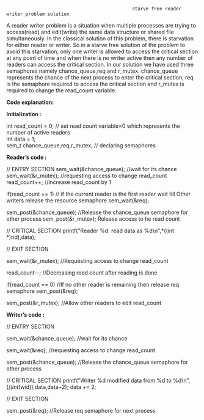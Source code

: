                                                   starve free reader writer problem solution
 
A reader writer problem is a situation when multiple processes are trying to access(read) and edit(write) the same data structure or shared file simultaneously. In the classical solution of this problem, there is starvation for either reader or writer. So in a starve free solution of the problem to avoid this starvation, only one writer is allowed to access the critical section at any point of time and when there is no writer active then any number of readers can access the critical section.
In our solution we have used three semaphores namely chance_queue,req and r_mutex. chance_queue represents the chance of the next process to enter the critical section, req is the semaphore required to access the critical section and r_mutex is required to change the read_count variable. 

**Code explanation:**

**Initialization :**


int read_count = 0;					// set read count variable=0 which represents the number of active readers	
int data = 1;			
sem_t chance_queue,req,r_mutex;	    // declaring semaphores		

**Reader’s code :**

//  ENTRY SECTION
    sem_wait(&chance_queue);	//wait for its chance
    sem_wait(&r_mutex);	    //requesting access to change read_count
    read_count++;	         //increase read_count by 1 


if(read_count == 1)	     // if the current reader is the first reader wait till Other writers release the resource semaphore 
        sem_wait(&req);	 

sem_post(&chance_queue);    //Release the chance_queue semaphore for other process
sem_post(&r_mutex);         Release access to he read count
    
//  CRITICAL SECTION
    printf("Reader %d: read data as %d\n",*((int *)rid),data);    


//  EXIT SECTION

sem_wait(&r_mutex);     //Requesting access to change read_count

read_count--;           //Decreasing read count after reading is done

if(read_count == 0)      //If no other reader is remaining then release req semaphore 
    sem_post(&req);

sem_post(&r_mutex);     //Allow other readers to edit read_count 


**Writer’s code :**

//  ENTRY SECTION


sem_wait(&chance_queue);    //wait for its chance

sem_wait(&req);           //requesting access to change read_count

sem_post(&chance_queue);    //Release the chance_queue semaphore for other process
    
//  CRITICAL SECTION
printf("Writer %d modified data from %d to %d\n",(*((int*)wid)),data,data+2);
    	data += 2;


//  EXIT SECTION

sem_post(&req);     //Release req semaphore for next process
